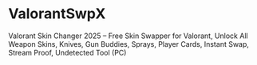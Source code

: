 # ValorantSwpX
Valorant Skin Changer 2025 – Free Skin Swapper for Valorant, Unlock All Weapon Skins, Knives, Gun Buddies, Sprays, Player Cards, Instant Swap, Stream Proof, Undetected Tool (PC)
